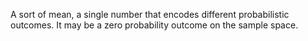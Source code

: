A sort of mean, a single number that encodes different probabilistic outcomes. It may be a zero probability outcome on the sample space. 

